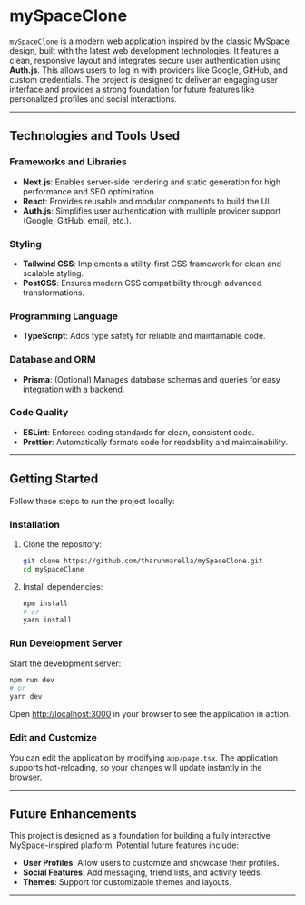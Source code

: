 
# **mySpaceClone**

`mySpaceClone` is a modern web application inspired by the classic MySpace design, built with the latest web development technologies. It features a clean, responsive layout and integrates secure user authentication using **Auth.js**. This allows users to log in with providers like Google, GitHub, and custom credentials. The project is designed to deliver an engaging user interface and provides a strong foundation for future features like personalized profiles and social interactions.

---

## **Technologies and Tools Used**

### **Frameworks and Libraries**
- **Next.js**: Enables server-side rendering and static generation for high performance and SEO optimization.
- **React**: Provides reusable and modular components to build the UI.
- **Auth.js**: Simplifies user authentication with multiple provider support (Google, GitHub, email, etc.).

### **Styling**
- **Tailwind CSS**: Implements a utility-first CSS framework for clean and scalable styling.
- **PostCSS**: Ensures modern CSS compatibility through advanced transformations.

### **Programming Language**
- **TypeScript**: Adds type safety for reliable and maintainable code.

### **Database and ORM**
- **Prisma**: (Optional) Manages database schemas and queries for easy integration with a backend.

### **Code Quality**
- **ESLint**: Enforces coding standards for clean, consistent code.
- **Prettier**: Automatically formats code for readability and maintainability.

---

## **Getting Started**

Follow these steps to run the project locally:

### **Installation**
1. Clone the repository:
   ```bash
   git clone https://github.com/tharunmarella/mySpaceClone.git
   cd mySpaceClone
   ```

2. Install dependencies:
   ```bash
   npm install
   # or
   yarn install
   ```

### **Run Development Server**
Start the development server:
```bash
npm run dev
# or
yarn dev
```

Open [http://localhost:3000](http://localhost:3000) in your browser to see the application in action.

### **Edit and Customize**
You can edit the application by modifying `app/page.tsx`. The application supports hot-reloading, so your changes will update instantly in the browser.

---

## **Future Enhancements**

This project is designed as a foundation for building a fully interactive MySpace-inspired platform. Potential future features include:
- **User Profiles**: Allow users to customize and showcase their profiles.
- **Social Features**: Add messaging, friend lists, and activity feeds.
- **Themes**: Support for customizable themes and layouts.

---
